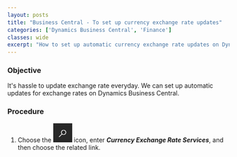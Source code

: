 ```yaml
---
layout: posts
title: "Business Central - To set up currency exchange rate updates"
categories: ['Dynamics Business Central', 'Finance']
classes: wide
excerpt: "How to set up automatic currency exchange rate updates on Dynamics Business Central."
---
```


### Objective
It's hassle to update exchange rate everyday. We can set up automatic updates for exchange rates on Dynamics Business Central.

### Procedure
1. Choose the ![Alt](/assets/images/icon_search.png "Search Icon") icon, enter ***Currency Exchange Rate Services***, and then choose the related link.